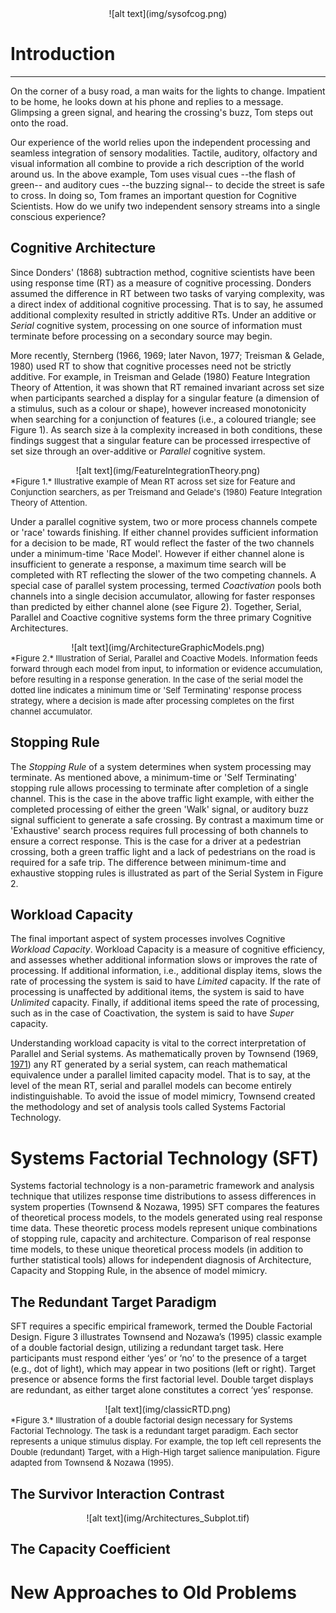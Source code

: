 <center> ![alt text](img/sysofcog.png) </center>

# Introduction
___
On the corner of a busy road, a man waits for the lights to change. Impatient to be home, he looks down at his phone and replies to a message. Glimpsing a green signal, and hearing the crossing's buzz, Tom steps out onto the road.

Our experience of the world relies upon the independent processing and seamless integration of sensory modalities. Tactile, auditory, olfactory and visual information all combine to provide a rich description of the world around us. In the above example, Tom uses visual cues --the flash of green-- and auditory cues --the buzzing signal-- to decide the street is safe to cross. In doing so, Tom frames an important question for Cognitive Scientists. How do we unify two independent sensory streams into a single conscious experience? 

## Cognitive Architecture
Since Donders' (1868) subtraction method, cognitive scientists have been using response time (RT) as a measure of cognitive processing. Donders assumed the difference in RT between two tasks of varying complexity, was a direct index of additional cognitive processing. That is to say, he assumed additional complexity resulted in strictly additive RTs. Under an additive or *Serial* cognitive system, processing on one source of information must terminate before processing on a secondary source may begin. 

More recently, Sternberg (1966, 1969; later Navon, 1977; Treisman & Gelade, 1980) used RT to show that cognitive processes need not be strictly additive. For example, in Treisman and Gelade (1980) Feature Integration Theory of Attention, it was shown that RT remained invariant across set size when participants searched a display for a singular feature (a dimension of a stimulus, such as a colour or shape), however increased monotonicity when searching for a conjunction of features (i.e., a coloured triangle; see Figure 1). As search size à la complexity increased in both conditions, these findings suggest that a singular feature can be processed irrespective of set size through an over-additive or *Parallel* cognitive system. 

<center> ![alt text](img/FeatureIntegrationTheory.png) </center> 
<footer><font size=2> *Figure 1.* Illustrative example of Mean RT across set size for Feature and Conjunction searchers, as per Treismand and Gelade's  (1980) Feature Integration Theory of Attention. </footer></font>

Under a parallel cognitive system, two or more process channels compete or 'race' towards finishing. If either channel provides sufficient information for a decision to be made, RT would reflect the faster of the two channels under a minimum-time 'Race Model'. However if either channel alone is insufficient to generate a response, a maximum time search will be completed with RT reflecting the slower of the two competing channels. A special case of parallel system processing, termed *Coactivation* pools both channels into a single decision accumulator, allowing for faster responses than predicted by either channel alone (see Figure 2). Together, Serial, Parallel and Coactive cognitive systems form the three primary Cognitive Architectures. 

<center> ![alt text](img/ArchitectureGraphicModels.png) </center>
<footer><font size=2> *Figure 2.* Illustration of Serial, Parallel and Coactive Models. Information feeds forward through each model from input, to information or evidence accumulation, before resulting in a response generation. In the case of the serial model the dotted line indicates a minimum time or 'Self Terminating' response process strategy, where a decision is made after processing completes on the first channel accumulator. </footer></font>

## Stopping Rule
The *Stopping Rule* of a system determines when system processing may terminate. As mentioned above, a minimum-time or 'Self Terminating' stopping rule allows processing to terminate after completion of a single channel. This is the case in the above traffic light example, with either the completed processing of either the green 'Walk' signal, or auditory buzz signal sufficient to generate a safe crossing. By contrast a maximum time or 'Exhaustive' search process requires full processing of both channels to ensure a correct response. This is the case for a driver at a pedestrian crossing, both a green traffic light and a lack of pedestrians on the road is required for a safe trip. The difference between minimum-time and exhaustive stopping rules is illustrated as part of the Serial System in Figure 2.

## Workload Capacity
The final important aspect of system processes involves Cognitive *Workload Capacity*. Workload Capacity is a measure of cognitive efficiency, and assesses whether additional information slows or improves the rate of processing. If additional information, i.e., additional display items, slows the rate of processing the system is said to have *Limited* capacity. If the rate of processing is unaffected by additional items, the system is said to have *Unlimited* capacity. Finally, if additional items speed the rate of processing, such as in the case of Coactivation, the system is said to have *Super* capacity.

Understanding workload capacity is vital to the correct interpretation of Parallel and Serial systems. As mathematically proven by Townsend (1969, [1971](https://link.springer.com/article/10.3758/BF03205778)) any RT generated by a serial system, can reach mathematical equivalence under a parallel limited capacity model. That is to say, at the level of the 
mean RT, serial and parallel models can become entirely indistinguishable. To avoid the issue of model mimicry, Townsend created the methodology and set of analysis tools called Systems Factorial Technology.

# Systems Factorial Technology (SFT)
Systems factorial technology is a non-parametric framework and analysis technique that utilizes response time distributions to assess differences in system properties (Townsend & Nozawa, 1995) SFT compares the features of theoretical process models, to the models generated using real response time data. These theoretic process models represent unique combinations of stopping rule, capacity and architecture. Comparison of real response time models, to these unique theoretical process models (in addition to further statistical tools) allows for independent diagnosis of Architecture, Capacity and Stopping Rule, in the absence of model mimicry. 

## The Redundant Target Paradigm
SFT requires a specific empirical framework, termed the Double Factorial Design. Figure 3 illustrates Townsend and Nozawa’s (1995) classic example of a double factorial design, utilizing a redundant target task. Here participants must respond either ‘yes’ or ‘no’ to the presence of a target (e.g., dot of light), which may appear in two positions (left or right). Target presence or absence forms the first factorial level. Double target displays are redundant, as either target alone constitutes a correct ‘yes’ response.

<center> ![alt text](img/classicRTD.png) </center>
<footer><font size=2> *Figure 3.* Illustration of a double factorial design necessary for Systems Factorial Technology. The task is a redundant target paradigm. Each sector represents a unique stimulus display. For example, the top left cell represents the Double (redundant) Target, with a High-High target salience manipulation. Figure adapted from Townsend & Nozawa (1995). </footer></font>

## The Survivor Interaction Contrast
<center> ![alt text](img/Architectures_Subplot.tif) </center>

## The Capacity Coefficient

# New Approaches to Old Problems



